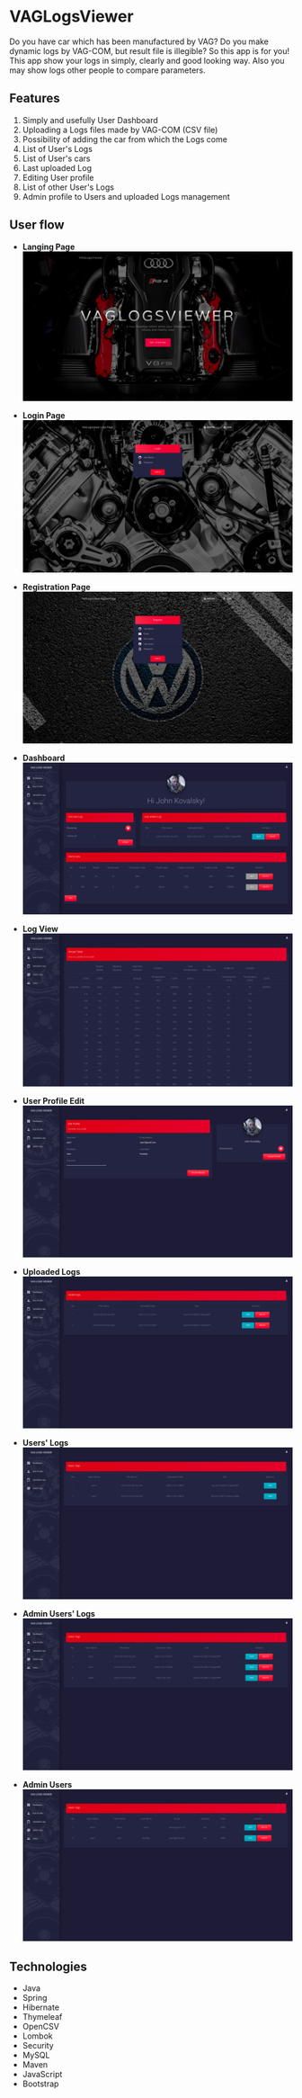 ﻿# VAGLogsViewer
Do you have car which has been manufactured by VAG?  Do you make dynamic logs by VAG-COM, but result file is illegible? So this app is for you! This app show your logs in simply, clearly and good looking way. Also you may show logs other people to compare parameters.

## Features

 1. Simply and usefully User Dashboard
 2. Uploading a Logs files made by VAG-COM (CSV file)
 3. Possibility of adding the car from which the Logs come
 4. List of User's Logs
 5. List of User's cars
 6. Last uploaded Log
 7. Editing User profile
 8. List of other User's Logs
 9. Admin profile to Users and uploaded Logs management

## User flow

 - **Langing Page**
![](https://github.com/DamianRasilewicz/VAGLogsViewer/blob/main/src/main/demoViews/LangingPage.png)

 - **Login Page**
![](https://github.com/DamianRasilewicz/VAGLogsViewer/blob/main/src/main/demoViews/LoginPage.png)
 
  - **Registration Page**
![](https://github.com/DamianRasilewicz/VAGLogsViewer/blob/main/src/main/demoViews/RegisterPage.png)

  - **Dashboard**
![](https://github.com/DamianRasilewicz/VAGLogsViewer/blob/main/src/main/demoViews/Dashboard.png)

  - **Log View**
![](https://github.com/DamianRasilewicz/VAGLogsViewer/blob/main/src/main/demoViews/LogView.png)

  - **User Profile Edit**
![](https://github.com/DamianRasilewicz/VAGLogsViewer/blob/main/src/main/demoViews/UserProfileEdit.png)

  - **Uploaded Logs**
![](https://github.com/DamianRasilewicz/VAGLogsViewer/blob/main/src/main/demoViews/UploadedLogs.png)

  - **Users' Logs**
![](https://github.com/DamianRasilewicz/VAGLogsViewer/blob/main/src/main/demoViews/UsersLogs.png)

  - **Admin Users' Logs**
![](https://github.com/DamianRasilewicz/VAGLogsViewer/blob/main/src/main/demoViews/AdminUsersLogs.png)

  - **Admin Users**
![](https://github.com/DamianRasilewicz/VAGLogsViewer/blob/main/src/main/demoViews/AdminUsers.png)

## Technologies
-   Java
-   Spring
-   Hibernate
-   Thymeleaf
-   OpenCSV
-   Lombok
-   Security
-   MySQL
-   Maven
-   JavaScript
-   Bootstrap
